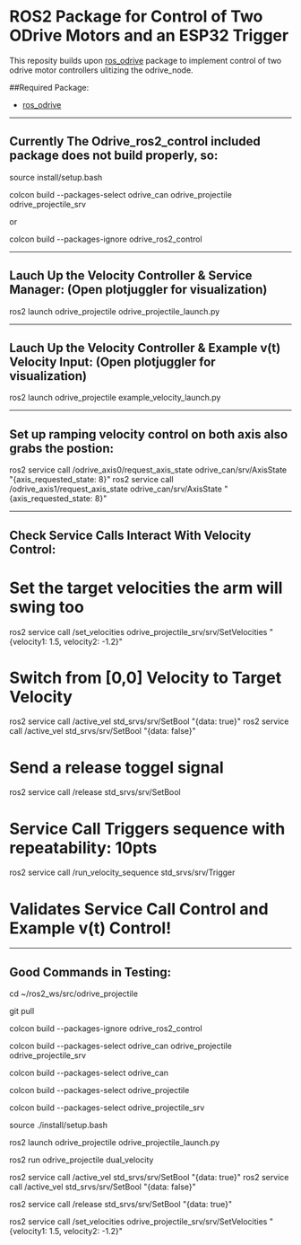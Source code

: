 # ROS2 Package for Control of Two ODrive Motors and an ESP32 Trigger

This reposity builds upon [ros_odrive](https://github.com/odriverobotics/ros_odrive) package to implement control of two odrive motor controllers ulitizing the odrive_node. 

##Required Package:

- [ros_odrive](https://github.com/odriverobotics/ros_odrive)

-----------------------
Currently The Odrive_ros2_control included package does not build properly, so:
-----------------------

source install/setup.bash

colcon build --packages-select odrive_can odrive_projectile odrive_projectile_srv 

or

colcon build --packages-ignore odrive_ros2_control

-----------------------
Lauch Up the Velocity Controller & Service Manager: (Open plotjuggler for visualization)
-----------------------

ros2 launch odrive_projectile odrive_projectile_launch.py


-----------------------
Lauch Up the Velocity Controller & Example v(t) Velocity Input: (Open plotjuggler for visualization)
-----------------------

ros2 launch odrive_projectile example_velocity_launch.py


-----------------------
Set up ramping velocity control on both axis also grabs the postion:
-----------------------

ros2 service call /odrive_axis0/request_axis_state odrive_can/srv/AxisState "{axis_requested_state: 8}"
ros2 service call /odrive_axis1/request_axis_state odrive_can/srv/AxisState "{axis_requested_state: 8}"

-----------------------
Check Service Calls Interact With Velocity Control:
-----------------------

# Set the target velocities the arm will swing too

ros2 service call /set_velocities odrive_projectile_srv/srv/SetVelocities "{velocity1: 1.5, velocity2: -1.2}"


# Switch from [0,0] Velocity to Target Velocity

ros2 service call /active_vel std_srvs/srv/SetBool "{data: true}"
ros2 service call /active_vel std_srvs/srv/SetBool "{data: false}"


# Send a release toggel signal

ros2 service call /release std_srvs/srv/SetBool


# Service Call Triggers sequence with repeatability: 10pts

ros2 service call /run_velocity_sequence std_srvs/srv/Trigger


# Validates Service Call Control and Example v(t) Control!



-----------------------
Good Commands in Testing:
-----------------------



cd ~/ros2_ws/src/odrive_projectile

git pull

colcon build --packages-ignore odrive_ros2_control

colcon build --packages-select odrive_can odrive_projectile odrive_projectile_srv 

colcon build --packages-select odrive_can 


colcon build --packages-select odrive_projectile  

colcon build --packages-select odrive_projectile_srv 


source ./install/setup.bash

ros2 launch odrive_projectile odrive_projectile_launch.py


ros2 run odrive_projectile dual_velocity


ros2 service call /active_vel std_srvs/srv/SetBool "{data: true}"
ros2 service call /active_vel std_srvs/srv/SetBool "{data: false}"


ros2 service call /release std_srvs/srv/SetBool "{data: true}"

ros2 service call /set_velocities odrive_projectile_srv/srv/SetVelocities "{velocity1: 1.5, velocity2: -1.2}"
